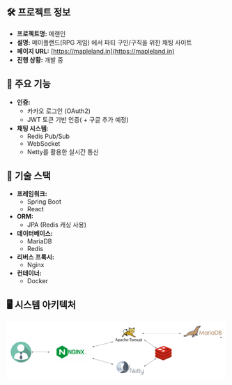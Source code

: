 ## 🛠️ 프로젝트 정보

- **프로젝트명:** 메랜인
- **설명:** 메이플랜드(RPG 게임) 에서 파티 구인/구직을 위한 채팅 사이트 
- **페이지 URL:** [https://mapleland.in](https://mapleland.in)
- **진행 상황:** 개발 중

## 🌟 주요 기능

- **인증:**
  - 카카오 로그인 (OAuth2)
  - JWT 토큰 기반 인증( + 구글 추가 예정)
- **채팅 시스템:**
  - Redis Pub/Sub
  - WebSocket
  - Netty를 활용한 실시간 통신

## 🔧 기술 스택

- **프레임워크:**
  - Spring Boot
  - React
- **ORM:**
  - JPA (Redis 캐싱 사용)
- **데이터베이스:**
  - MariaDB
  - Redis
- **리버스 프록시:**
  - Nginx
- **컨테이너:**
  - Docker

## 🖥️ 시스템 아키텍처

![](./doc/img/architecture.png)

